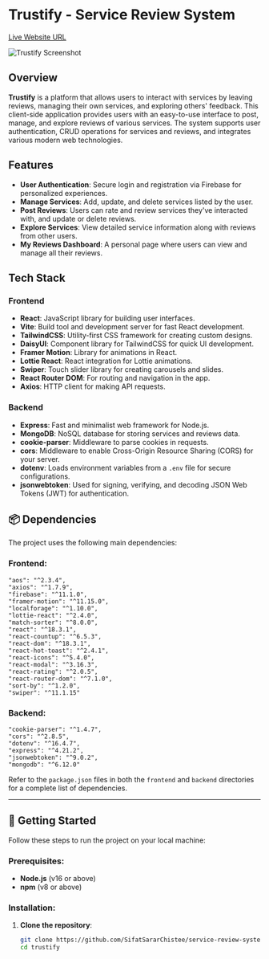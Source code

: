 # Trustify - Service Review System

[Live Website URL](https://services-review-system.web.app)

![Trustify Screenshot](https://i.ibb.co.com/SsPQfcn/trustify.png) <!-- Add a screenshot of your project here -->

## Overview

**Trustify** is a platform that allows users to interact with services by leaving reviews, managing their own services, and exploring others' feedback. This client-side application provides users with an easy-to-use interface to post, manage, and explore reviews of various services. The system supports user authentication, CRUD operations for services and reviews, and integrates various modern web technologies.

## Features

- **User Authentication**: Secure login and registration via Firebase for personalized experiences.
- **Manage Services**: Add, update, and delete services listed by the user.
- **Post Reviews**: Users can rate and review services they've interacted with, and update or delete reviews.
- **Explore Services**: View detailed service information along with reviews from other users.
- **My Reviews Dashboard**: A personal page where users can view and manage all their reviews.

## Tech Stack

### Frontend

- **React**: JavaScript library for building user interfaces.
- **Vite**: Build tool and development server for fast React development.
- **TailwindCSS**: Utility-first CSS framework for creating custom designs.
- **DaisyUI**: Component library for TailwindCSS for quick UI development.
- **Framer Motion**: Library for animations in React.
- **Lottie React**: React integration for Lottie animations.
- **Swiper**: Touch slider library for creating carousels and slides.
- **React Router DOM**: For routing and navigation in the app.
- **Axios**: HTTP client for making API requests.

### Backend

- **Express**: Fast and minimalist web framework for Node.js.
- **MongoDB**: NoSQL database for storing services and reviews data.
- **cookie-parser**: Middleware to parse cookies in requests.
- **cors**: Middleware to enable Cross-Origin Resource Sharing (CORS) for your server.
- **dotenv**: Loads environment variables from a `.env` file for secure configurations.
- **jsonwebtoken**: Used for signing, verifying, and decoding JSON Web Tokens (JWT) for authentication.

## 📦 Dependencies

The project uses the following main dependencies:

### Frontend:

    "aos": "^2.3.4",
    "axios": "^1.7.9",
    "firebase": "^11.1.0",
    "framer-motion": "^11.15.0",
    "localforage": "^1.10.0",
    "lottie-react": "^2.4.0",
    "match-sorter": "^8.0.0",
    "react": "^18.3.1",
    "react-countup": "^6.5.3",
    "react-dom": "^18.3.1",
    "react-hot-toast": "^2.4.1",
    "react-icons": "^5.4.0",
    "react-modal": "^3.16.3",
    "react-rating": "^2.0.5",
    "react-router-dom": "^7.1.0",
    "sort-by": "^1.2.0",
    "swiper": "^11.1.15"

### Backend:

    "cookie-parser": "^1.4.7",
    "cors": "^2.8.5",
    "dotenv": "^16.4.7",
    "express": "^4.21.2",
    "jsonwebtoken": "^9.0.2",
    "mongodb": "^6.12.0"

Refer to the `package.json` files in both the `frontend` and `backend` directories for a complete list of dependencies.

---

## 🚀 Getting Started

Follow these steps to run the project on your local machine:

### Prerequisites:

- **Node.js** (v16 or above)
- **npm** (v8 or above)

### Installation:

1. **Clone the repository**:
   ```bash
   git clone https://github.com/SifatSararChistee/service-review-system-a11.git
   cd trustify
   ```
